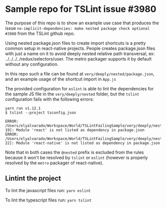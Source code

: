 # Sample repo for TSLint issue #3980

The purpose of this repo is to show an example use case that produces the issue `no-implicit-dependencies: make nested package check optional #3980` from the TSLint github repo.

Using nested package.json files to create import shortcuts is a pretty common setup in react-native projects. People creates package.json files with just a name on it to avoid deeply nested relative path transversal, ex: ../../../../redux/selectors/user. The metro packager supports it by default without any configuration.

In this repo such a file can be found at `very/deeply/nested/package.json`, and an example usage of the shortcut import in `App.js`

The provided configuration for `eslint` is able to lint the dependencies for the sample JS file in the `very/deeply/nested` folder, but the `tslint` configuration fails with the following errors:

```
yarn run v1.12.1
$ tslint --project tsconfig.json

ERROR: /Users/elyalvarado/Workspace/World/TSLintFailingSample/very/deeply/nested/tslint_sample.tsx[1, 19]: Module 'react' is not listed as dependency in package.json
ERROR: /Users/elyalvarado/Workspace/World/TSLintFailingSample/very/deeply/nested/tslint_sample.tsx[2, 22]: Module 'react-native' is not listed as dependency in package.json
```

Note that in both cases the `@nested` prefix is excluded from the rules because it won't be resolved by `tslint` or `eslint` (however is properly resolved by the `metro` packager of react-native).

## Lintint the project

To lint the javascript files run: `yarn eslint`

To lint the typescript files run: `yarn tslint`

